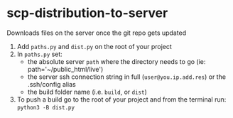 # scp-distribution-to-server
Downloads files on the server once the git repo gets updated

1. Add `paths.py` and `dist.py` on the root of your project
2. In `paths.py` set:
   - the absolute server `path` where the directory needs to go (ie: path='~/public_html/live')
   - the server ssh connection string in full (`user@you.ip.add.res`) or the .ssh/config alias
   - the build folder name (i.e. `build`, or `dist`)
3. To push a build go to the root of your project and from the terminal run: `python3 -B dist.py`

